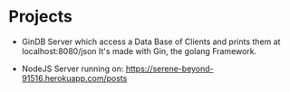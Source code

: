 # Projects

* GinDB
Server which access a Data Base of Clients and prints them at localhost:8080/json
It's made with Gin, the golang Framework.

* NodeJS Server
 running on: https://serene-beyond-91516.herokuapp.com/posts
